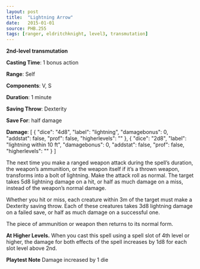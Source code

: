 ```yaml
---
layout: post
title:  "Lightning Arrow"
date:   2015-01-01
source: PHB.255
tags: [ranger, eldritchknight, level3, transmutation]
---
```


**2nd-level transmutation**

**Casting Time**: 1 bonus action

**Range**: Self

**Components**: V, S

**Duration**: 1 minute

**Saving Throw**: Dexterity

**Save For**: half damage

**Damage**: [ { "dice": "4d8", "label": "lightning", "damagebonus": 0, "addstat": false, "prof": false, "higherlevels": "" }, { "dice": "2d8", "label": "lightning within 10 ft", "damagebonus": 0, "addstat": false, "prof": false, "higherlevels": "" } ]

The next time you make a ranged weapon attack during the spell’s duration, the weapon’s ammunition, or the weapon itself if it’s a thrown weapon, transforms into a bolt of lightning. Make the attack roll as normal. The target takes 5d8 lightning damage on a hit, or half as much damage on a miss, instead of the weapon’s normal damage.

Whether you hit or miss, each creature within 3m of the target must make a Dexterity saving throw. Each of these creatures takes 3d8 lightning damage on a failed save, or half as much damage on a successful one.

The piece of ammunition or weapon then returns to its normal form.

**At Higher Levels.** When you cast this spell using a spell slot of 4th level or higher, the damage for both effects of the spell increases by 1d8 for each slot level above 2nd.

**Playtest Note** Damage increased by 1 die

